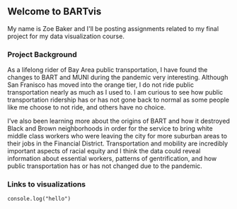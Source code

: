 ## Welcome to BARTvis 

My name is Zoe Baker and I'll be posting assignments related to my final project for my data visualization course. 

### Project Background 
  As a lifelong rider of Bay Area public transportation, I have found the changes to BART and MUNI during the pandemic very interesting. Although San Franisco has moved into the orange tier, I do not ride public transportation nearly as much as I used to. I am curious to see how public transportation ridership has or has not gone back to normal as some people like me choose to not ride, and others have no choice.  

  I’ve also been learning more about the origins of BART and how it destroyed Black and Brown neighborhoods in order for the service to bring white middle class workers who were leaving the city for more suburban areas to their jobs in the Financial District. Transportation and mobility are incredibly important aspects of racial equity and I think the data could reveal information about essential workers, patterns of gentrification, and how public transportation has or has not changed due to the pandemic.  




### Links to visualizations 

```{js}
console.log("hello")
```

